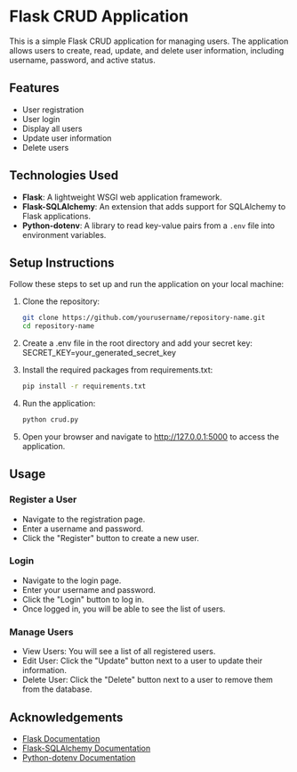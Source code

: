 # Flask CRUD Application

This is a simple Flask CRUD application for managing users. The application allows users to create, read, update, and delete user information, including username, password, and active status.

## Features

- User registration
- User login
- Display all users
- Update user information
- Delete users

## Technologies Used

- **Flask**: A lightweight WSGI web application framework.
- **Flask-SQLAlchemy**: An extension that adds support for SQLAlchemy to Flask applications.
- **Python-dotenv**: A library to read key-value pairs from a `.env` file into environment variables.

## Setup Instructions

Follow these steps to set up and run the application on your local machine:


1. Clone the repository:
   ```bash
   git clone https://github.com/yourusername/repository-name.git
   cd repository-name

2. Create a .env file in the root directory and add your secret key:
    SECRET_KEY=your_generated_secret_key

3. Install the required packages from requirements.txt:
    ```bash
    pip install -r requirements.txt

4. Run the application:
    ```bash
   python crud.py

5. Open your browser and navigate to http://127.0.0.1:5000 to access the application.


## Usage
### Register a User
- Navigate to the registration page.
- Enter a username and password.
- Click the "Register" button to create a new user.
### Login
- Navigate to the login page.
- Enter your username and password.
- Click the "Login" button to log in.
- Once logged in, you will be able to see the list of users.
### Manage Users
- View Users: You will see a list of all registered users.
- Edit User: Click the "Update" button next to a user to update their information.
- Delete User: Click the "Delete" button next to a user to remove them from the database.

## Acknowledgements

- [Flask Documentation](https://flask.palletsprojects.com/)
- [Flask-SQLAlchemy Documentation](https://flask-sqlalchemy.palletsprojects.com/)
- [Python-dotenv Documentation](https://pypi.org/project/python-dotenv/)
